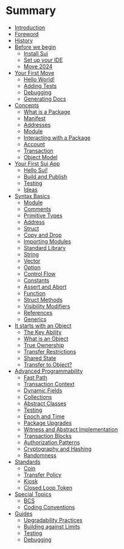 # Summary

<!--

    Things that we don't have:
        - VM and bytecode
        - why Move is safe
        - double spending and compiler checks
        - borrow checker
        - papers and research behind Move and Sui

        - use capability and not address
        - ownership 

    Thoughts:
        - someone will jump, some sections will be skipped, some will be read in a different order;

    Audiences:
        - people who don't know anything about Move
        - people who know Move but don't know Sui
        - people who know Sui but don't know Move
        - people who tried Move and Sui and need more


 -->

- [Introduction](introduction.md)
- [Foreword](foreword.md)
- [History](history.md)
- [Before we begin](before-we-begin/README.md)
    - [Install Sui](before-we-begin/install-sui.md)
    - [Set up your IDE](before-we-begin/ide-support.md)
    - [Move 2024](before-we-begin/move-2024.md)
- [Your First Move](your-first-move/README.md)
    - [Hello World!](your-first-move/hello-world.md)
    - [Adding Tests](your-first-move/adding-tests.md)
    - [Debugging](your-first-move/debugging.md)
    - [Generating Docs](your-first-move/generating-docs.md)
- [Concepts](./concepts/README.md)
    - [What is a Package](./concepts/packages.md)
    - [Manifest](./concepts/manifest.md)
    - [Addresses](./concepts/address.md)
    - [Module](./concepts/modules.md)
    - [Interacting with a Package](./concepts/user-interaction.md)
    - [Account](./concepts/what-is-an-account.md)
    - [Transaction](./concepts/what-is-a-transaction.md)
    - [Object Model](./concepts/object-model.md)
- [Your First Sui App](./hello-sui/README.md)
    - [Hello Sui!](./hello-sui/hello-world.md)
    - [Build and Publish](./hello-sui/build-and-publish.md)
    - [Testing](./hello-sui/testing.md)
    - [Ideas]()
- [Syntax Basics](./basic-syntax/README.md)
    - [Module](./basic-syntax/module.md)
    - [Comments](./basic-syntax/comments.md)
    - [Primitive Types](./basic-syntax/primitive-types.md)
    - [Address](./basic-syntax/address.md)
    - [Struct](./basic-syntax/struct.md)
    - [Copy and Drop](./basic-syntax/copy-and-drop.md)
    - [Importing Modules](./basic-syntax/importing-modules.md)
    - [Standard Library](./basic-syntax/standard-library.md)
    - [String](./basic-syntax/string.md)
    - [Vector](./basic-syntax/vector.md)
    - [Option](./basic-syntax/option.md)
    - [Control Flow](./basic-syntax/control-flow.md)
    - [Constants](./basic-syntax/constants.md)
    - [Assert and Abort](./basic-syntax/assert-and-abort.md)
    - [Function](./basic-syntax/function.md)
    - [Struct Methods](./basic-syntax/struct-methods.md)
    - [Visibility Modifiers](./basic-syntax/visibility.md)
    - [References](./basic-syntax/borrow-checker.md)
    - [Generics](./basic-syntax/generics.md)
- [It starts with an Object](./object/README.md)
    - [The Key Ability](./object/key-ability.md)
    - [What is an Object](./object/what-is-an-object.md)
    - [True Ownership](./object/true-ownership.md)
    - [Transfer Restrictions](./object/transfer-restrictions.md)
    - [Shared State](./object/shared-state.md)
    - [Transfer to Object?](./object/transfer-to-object.md)
- [Advanced Programmability](./programmability/README.md)
    - [Fast Path](./programmability/fast-path.md)
    - [Transaction Context](./programmability/transaction-context.md)
    - [Dynamic Fields](./programmability/dynamic-fields.md)
    - [Collections](./programmability/collections.md)
    - [Abstract Classes](./programmability/abstract-class.md)
    - [Testing](./programmability/testing.md)
    - [Epoch and Time](./programmability/epochs.md)
    - [Package Upgrades](./programmability/package-upgrades.md)
    - [Witness and Abstract Implementation](./programmability/witness-and-abstract-implementation.md)
    - [Transaction Blocks](./programmability/transaction-blocks.md)
    - [Authorization Patterns](./programmability/authorization-patterns.md)
    - [Cryptography and Hashing](./programmability/cryptography-and-hashing.md)
    - [Randomness](./programmability/randomness.md)
- [Standards]()
    - [Coin]()
    - [Transfer Policy]()
    - [Kiosk]()
    - [Closed Loop Token]()
- [Special Topics]()
    - [BCS]()
    - [Coding Conventions]()
- [Guides]()
    - [Upgradability Practices](./guides/upgradeability-practices.md)
    - [Building against Limits](./guides/building-against-limits.md)
    - [Testing](./guides/testing.md)
    - [Debugging](./guides/debugging.md)




<!-- - [Syntax Basics](basic-syntax/README.md)
    - [Module](modules.md)
    - [Comments](comments.md)
    - [Address](address.md)
    - [Primitive Types](primitive-types.md)
    - [Expression and Scope](expression-and-scope.md)
    - [Control Flow]()
        - [If](if.md)
        - [Loop](loop.md)
        - [While](while.md)
    - [Constants](constants.md)
    - [Error Handling]()
    - [Function](function.md)
    - [Imports](imports.md)
    - [Struct](struct.md)
    - [Standard Library]()
        - [Vector](managing-collections-with-vectors.md)
        - [Option](option.md)
        - [String](string.md)
- [It starts with an Object]()
    - [What is an Object]()
    - [True Ownership]()
    - [Transfer Restrictions]()
    - [Shared State]()
        - [Freezing an Object]()
        - [Mutable Shared State]()
    - [Transfer to Object?]()
    - [Dynamic Fields]()
- [Know the Context]()
    - [Epochs]()
    - [Sender]()
- [Patterns]()
    - [Getters and Setters]()
    - [Capability]()
    - [Witness]()
    - [Abstract Class]()
    - [Hot Potato]()
    - [Request + Policy]()
- [Sui Framework]()
    - [TxContext]()
    - [String]()
    - [Url]()
    - [Choose a Collection type]()
    - [VecSet]()
    - [VecMap]()
    - [vector]()
    - [Dynamic Fields]()
    - [Table]()
    - [Linked Table]()
    - [Testing]()
    - [Test Scenario]()
    - [Transfer]()
    - [Cryptography]()
    - [Hashes](hashes.md)
    - [Clock](clock.md)
    - [Randomness]()
    - [Freeze Object]()
    - [TypeName and Reflection]()
    - [ID and UID]()
    - [Public Transfer Functions]()
    - [Share Object]()
    - [Key Ability and UID]()
    - [Balance]()
    - [Coin]()
    - [Token]()
    - [Capability]()
    - [Error Constants]()
